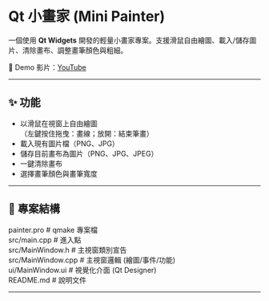 # Qt 小畫家 (Mini Painter)

一個使用 **Qt Widgets** 開發的輕量小畫家專案。支援滑鼠自由繪圖、載入/儲存圖片、清除畫布、調整畫筆顏色與粗細。

🎥 Demo 影片：[YouTube](https://youtu.be/7vUoPLrOI60)

---

## ✨ 功能
- 以滑鼠在視窗上自由繪圖  
  （左鍵按住拖曳：畫線；放開：結束筆畫）
- 載入現有圖片檔（PNG、JPG）
- 儲存目前畫布為圖片（PNG、JPG、JPEG）
- 一鍵清除畫布
- 選擇畫筆顏色與畫筆寬度

---

## 📂 專案結構
painter.pro # qmake 專案檔   
src/main.cpp # 進入點  
src/MainWindow.h # 主視窗類別宣告  
src/MainWindow.cpp # 主視窗邏輯 (繪圖/事件/功能)  
ui/MainWindow.ui # 視覺化介面 (Qt Designer)  
README.md # 說明文件  

---
